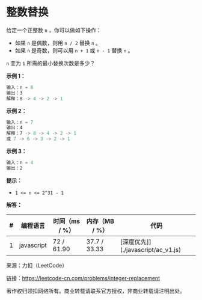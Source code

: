 # 整数替换

给定一个正整数 `n` ，你可以做如下操作：

- 如果 `n` 是偶数，则用 `n / 2` 替换 `n` 。
- 如果 `n` 是奇数，则可以用 `n + 1` 或 `n - 1` 替换 `n` 。

`n` 变为 `1` 所需的最小替换次数是多少？

**示例 1：**

``` javascript
输入：n = 8
输出：3
解释：8 -> 4 -> 2 -> 1
```

**示例 2：**

``` javascript
输入：n = 7
输出：4
解释：7 -> 8 -> 4 -> 2 -> 1
或 7 -> 6 -> 3 -> 2 -> 1
```

**示例 3：**

``` javascript
输入：n = 4
输出：2
```

**提示：**

- `1 <= n <= 2^31 - 1`

**解答：**

**#**|**编程语言**|**时间（ms / %）**|**内存（MB / %）**|**代码**
--|--|--|--|--
1|javascript|72 / 61.90|37.7 / 33.33|[深度优先]](./javascript/ac_v1.js)

来源：力扣（LeetCode）

链接：https://leetcode-cn.com/problems/integer-replacement

著作权归领扣网络所有。商业转载请联系官方授权，非商业转载请注明出处。
